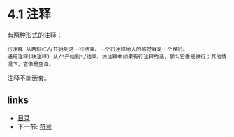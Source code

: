 # 4.1 注释

有两种形式的注释：

	行注释 从两斜杠//开始到这一行结束。一个行注释给人的感觉就是一个换行。
	通用注释(块注释) 从/*开始到*/结束。块注释中如果有行注释的话，那么它像是换行；其他情况下，它像是空白。

注释不能嵌套。

## links
  * [目录](<preface.md>)
  * 下一节: [符号](<04.2.md>)